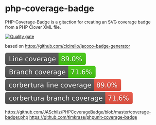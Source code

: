 # php-coverage-badge
PHP-Coverage-Badge is a gitaction for creating an SVG coverage badge from a PHP Clover XML file.

[![Quality gate](https://sonarcloud.io/api/project_badges/quality_gate?project=athos99_php-coverage-badge)](https://sonarcloud.io/summary/new_code?id=athos99_php-coverage-badge)

based on https://github.com/cicirello/jacoco-badge-generator


![badge](https://raw.githubusercontent.com/athos99/php-coverage-badge/refs/heads/main/test/clover_coverage_line.svg)
![badge](https://raw.githubusercontent.com/athos99/php-coverage-badge/refs/heads/main/test/clover_coverage_branch.svg)
![badge](https://raw.githubusercontent.com/athos99/php-coverage-badge/refs/heads/main/test/cobertura_coverage_line.svg)
![badge](https://raw.githubusercontent.com/athos99/php-coverage-badge/refs/heads/main/test/cobertura_coverage_branch.svg)


https://github.com/JASchilz/PHPCoverageBadge/blob/master/coverage-badger.php
https://github.com/timkrase/phpunit-coverage-badge

